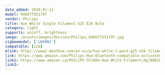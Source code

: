 ```yaml
---
date_added: 2020-01-12
model: 046677551797
vendor: Philips
title: Hue White Single Filament G25 E26 Bulb
category: light
supports: on/off, brightness
image: /assets/images/devices/Philips_046677551797.jpg
zigbeemodel: ['LWV002']
compatible: [z2m]
mlink: https://www2.meethue.com/en-us/p/hue-white-1-pack-g25-e26-filament-globe/046677551797
link: https://www.amazon.com/Philips-Hue-Bluetooth-compatible-activated/dp/B07VRFLBVW
link2: https://www.amazon.ca/PHILIPS-551804-Hue-White-Filament/dp/B081BLY2GG
link3: 
---
```


